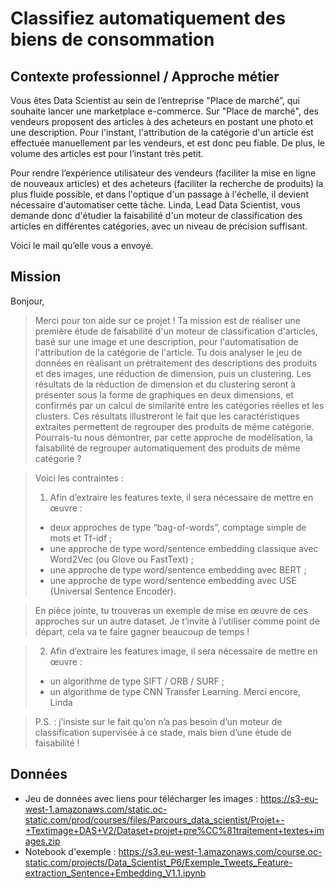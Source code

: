 # Classifiez automatiquement des biens de consommation

## Contexte professionnel / Approche métier
Vous êtes Data Scientist au sein de l’entreprise "Place de marché”, qui souhaite lancer une marketplace e-commerce. Sur "Place de marché", des vendeurs proposent des articles à des acheteurs en postant une photo et une description.
Pour l'instant, l'attribution de la catégorie d'un article est effectuée manuellement par les vendeurs, et est donc peu fiable. De plus, le volume des articles est pour l’instant très petit.

Pour rendre l’expérience utilisateur des vendeurs (faciliter la mise en ligne de nouveaux articles) et des acheteurs (faciliter la recherche de produits) la plus fluide possible, et dans l'optique d'un passage à l'échelle, il devient nécessaire d'automatiser cette tâche. Linda, Lead Data Scientist, vous demande donc d'étudier la faisabilité d'un moteur de classification des articles en différentes catégories, avec un niveau de précision suffisant.

Voici le mail qu’elle vous a envoyé.

## Mission 

Bonjour,

> Merci pour ton aide sur ce projet ! 
> Ta mission est de réaliser une première étude de faisabilité d'un moteur de classification d'articles, basé sur une image et une description, pour l'automatisation de l'attribution de la catégorie de l'article.
> Tu dois analyser le jeu de données en réalisant un prétraitement des descriptions des produits et des images, une réduction de dimension, puis un clustering. Les résultats de la réduction de dimension et du clustering seront à présenter sous la forme de graphiques en deux dimensions, et confirmés par un calcul de similarité entre les catégories réelles et les clusters. Ces résultats illustreront le fait que les caractéristiques extraites permettent de regrouper des produits de même catégorie. Pourrais-tu nous démontrer, par cette approche de modélisation, la faisabilité de regrouper automatiquement des produits de même catégorie ?

> Voici les contraintes :
> 1. Afin d’extraire les features texte, il sera nécessaire de mettre en œuvre :
>   - deux approches de type “bag-of-words”, comptage simple de mots et Tf-idf ;
>   - une approche de type word/sentence embedding classique avec Word2Vec (ou Glove ou FastText) ;
>   - une approche de type word/sentence embedding avec BERT ;
>   - une approche de type word/sentence embedding avec USE (Universal Sentence Encoder).
    
> En pièce jointe, tu trouveras un exemple de mise en œuvre de ces approches sur un autre dataset. Je t’invite à l’utiliser comme point de départ, cela va te faire gagner beaucoup de temps ! 

> 2. Afin d’extraire les features image, il sera nécessaire de mettre en œuvre :
>   - un algorithme de type SIFT / ORB / SURF ;
>   - un algorithme de type CNN Transfer Learning.
> Merci encore,
> Linda

> P.S. : j’insiste sur le fait qu’on n’a pas besoin d’un moteur de classification supervisée à
ce stade, mais bien d’une étude de faisabilité !

## Données 
- Jeu de données avec liens pour télécharger les images : https://s3-eu-west-1.amazonaws.com/static.oc-static.com/prod/courses/files/Parcours_data_scientist/Projet+-+Textimage+DAS+V2/Dataset+projet+pre%CC%81traitement+textes+images.zip
- Notebook d'exemple : https://s3.eu-west-1.amazonaws.com/course.oc-static.com/projects/Data_Scientist_P6/Exemple_Tweets_Feature-extraction_Sentence+Embedding_V1.1.ipynb
